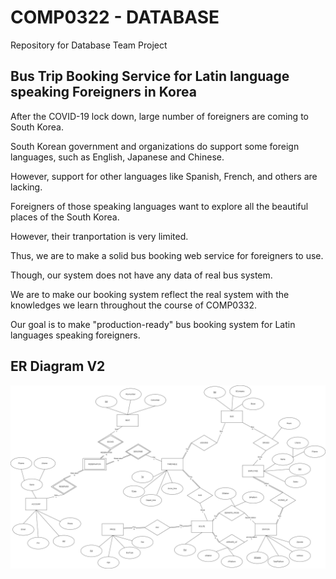 # COMP0322 - DATABASE

Repository for Database Team Project

## Bus Trip Booking Service for Latin language speaking Foreigners in Korea

After the COVID-19 lock down, large number of foreigners are coming to South Korea.

South Korean government and organizations do support some foreign languages, such as English, Japanese and Chinese.

However, support for other languages like Spanish, French, and others are lacking.

Foreigners of those speaking languages want to explore all the beautiful places of the South Korea.

However, their tranportation is very limited.

Thus, we are to make a solid bus booking web service for foreigners to use.

Though, our system does not have any data of real bus system.

We are to make our booking system reflect the real system with the knowledges we learn throughout the course of COMP0332.

Our goal is to make "production-ready" bus booking system for Latin languages speaking foreigners.

## ER Diagram V2

![KNU_BUS_DIAGRAM](phase-2/Team5-er-diagram.png)

